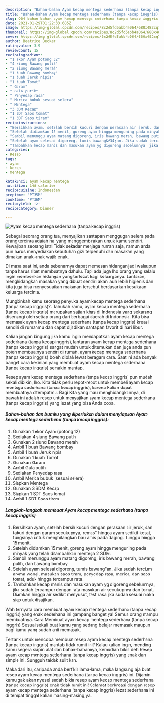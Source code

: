 ```yaml
---
description: "Bahan-bahan Ayam kecap mentega sederhana (tanpa kecap inggris) Sederhana dan Mudah Dibuat"
title: "Bahan-bahan Ayam kecap mentega sederhana (tanpa kecap inggris) Sederhana dan Mudah Dibuat"
slug: 984-bahan-bahan-ayam-kecap-mentega-sederhana-tanpa-kecap-inggris-sederhana-dan-mudah-dibuat
date: 2021-01-29T01:22:33.685Z
image: https://img-global.cpcdn.com/recipes/8c2d5fd5abb4a064/680x482cq70/ayam-kecap-mentega-sederhana-tanpa-kecap-inggris-foto-resep-utama.jpg
thumbnail: https://img-global.cpcdn.com/recipes/8c2d5fd5abb4a064/680x482cq70/ayam-kecap-mentega-sederhana-tanpa-kecap-inggris-foto-resep-utama.jpg
cover: https://img-global.cpcdn.com/recipes/8c2d5fd5abb4a064/680x482cq70/ayam-kecap-mentega-sederhana-tanpa-kecap-inggris-foto-resep-utama.jpg
author: Beatrice Becker
ratingvalue: 3.9
reviewcount: 15
recipeingredient:
- "1 ekor Ayam potong 12"
- "4 siung Bawang putih"
- "2 siung Bawang merah"
- "1 buah Bawang bombay"
- "1 buah Jeruk nipis"
- "1 buah Tomat"
- " Garam"
- " Gula putih"
- " Penyedap rasa"
- " Merica bubuk sesuai selera"
- " Mentega"
- "3 SDM Kecap"
- "1 SDT Saos tomat"
- "1 SDT Saos tiram"
recipeinstructions:
- "Bersihkan ayam, setelah bersih kucuri dengan perasaan air jeruk, dan taburi dengan garam secukupnya, remas&#34; hingga ayam sedikit kesat, fungsinya untuk menghilangkan bau amis pada daging. Tunggu hingga 15 menit."
- "Setelah didiamkan 15 menit, goreng ayam hingga menguning pada minyak yang telah ditambahkan mentega 2 SDM."
- "Sambil menunggu ayam matang digoreng, iris bawang merah, bawang putih, dan bawang bombay"
- "Setelah ayam selesai digoreng, tumis bawang&#34;an. Jika sudah tercium aroma wangi, masukan saos tiram, penyedap rasa, merica, dan saos tomat, aduk hingga tercampur rata."
- "Tambahkan kecap manis dan masukan ayam yg digoreng sebelumnya, jika sudah tercampur dengan rata masukan air secukupnya dan tomat. Diamkan hingga air sedikit menyusut, test rasa jika sudah sesuai maka siap untuk disajikan."
categories:
- Resep
tags:
- ayam
- kecap
- mentega

katakunci: ayam kecap mentega 
nutrition: 148 calories
recipecuisine: Indonesian
preptime: "PT35M"
cooktime: "PT36M"
recipeyield: "2"
recipecategory: Dinner

---
```



![Ayam kecap mentega sederhana (tanpa kecap inggris)](https://img-global.cpcdn.com/recipes/8c2d5fd5abb4a064/680x482cq70/ayam-kecap-mentega-sederhana-tanpa-kecap-inggris-foto-resep-utama.jpg)

Sebagai seorang orang tua, menyajikan santapan menggugah selera pada orang tercinta adalah hal yang menggembirakan untuk kamu sendiri. Kewajiban seorang istri Tidak sekadar menjaga rumah saja, namun anda pun harus menyediakan kebutuhan gizi terpenuhi dan masakan yang dimakan anak-anak wajib enak.

Di masa  saat ini, anda sebenarnya dapat memesan hidangan jadi walaupun tanpa harus ribet membuatnya dahulu. Tapi ada juga lho orang yang selalu ingin memberikan hidangan yang terlezat bagi keluarganya. Lantaran, menghidangkan masakan yang dibuat sendiri akan jauh lebih higienis dan kita juga bisa menyesuaikan makanan tersebut berdasarkan kesukaan keluarga tercinta. 



Mungkinkah kamu seorang penyuka ayam kecap mentega sederhana (tanpa kecap inggris)?. Tahukah kamu, ayam kecap mentega sederhana (tanpa kecap inggris) merupakan sajian khas di Indonesia yang sekarang disenangi oleh setiap orang dari berbagai daerah di Indonesia. Kita bisa memasak ayam kecap mentega sederhana (tanpa kecap inggris) kreasi sendiri di rumahmu dan dapat dijadikan santapan favorit di hari libur.

Kalian jangan bingung jika kamu ingin mendapatkan ayam kecap mentega sederhana (tanpa kecap inggris), lantaran ayam kecap mentega sederhana (tanpa kecap inggris) sangat mudah untuk ditemukan dan juga anda pun boleh membuatnya sendiri di rumah. ayam kecap mentega sederhana (tanpa kecap inggris) boleh diolah lewat beragam cara. Saat ini ada banyak banget cara kekinian yang membuat ayam kecap mentega sederhana (tanpa kecap inggris) semakin mantap.

Resep ayam kecap mentega sederhana (tanpa kecap inggris) pun mudah sekali dibikin, lho. Kita tidak perlu repot-repot untuk membeli ayam kecap mentega sederhana (tanpa kecap inggris), karena Kalian dapat membuatnya ditempatmu. Bagi Kita yang mau menghidangkannya, di bawah ini adalah resep untuk menyajikan ayam kecap mentega sederhana (tanpa kecap inggris) yang lezat yang bisa Anda coba.

<!--inarticleads1-->

##### Bahan-bahan dan bumbu yang diperlukan dalam menyiapkan Ayam kecap mentega sederhana (tanpa kecap inggris):

1. Gunakan 1 ekor Ayam (potong 12)
1. Sediakan 4 siung Bawang putih
1. Gunakan 2 siung Bawang merah
1. Ambil 1 buah Bawang bombay
1. Ambil 1 buah Jeruk nipis
1. Gunakan 1 buah Tomat
1. Gunakan  Garam
1. Ambil  Gula putih
1. Sediakan  Penyedap rasa
1. Ambil  Merica bubuk (sesuai selera)
1. Siapkan  Mentega
1. Gunakan 3 SDM Kecap
1. Siapkan 1 SDT Saos tomat
1. Ambil 1 SDT Saos tiram




<!--inarticleads2-->

##### Langkah-langkah membuat Ayam kecap mentega sederhana (tanpa kecap inggris):

1. Bersihkan ayam, setelah bersih kucuri dengan perasaan air jeruk, dan taburi dengan garam secukupnya, remas&#34; hingga ayam sedikit kesat, fungsinya untuk menghilangkan bau amis pada daging. Tunggu hingga 15 menit.
1. Setelah didiamkan 15 menit, goreng ayam hingga menguning pada minyak yang telah ditambahkan mentega 2 SDM.
1. Sambil menunggu ayam matang digoreng, iris bawang merah, bawang putih, dan bawang bombay
1. Setelah ayam selesai digoreng, tumis bawang&#34;an. Jika sudah tercium aroma wangi, masukan saos tiram, penyedap rasa, merica, dan saos tomat, aduk hingga tercampur rata.
1. Tambahkan kecap manis dan masukan ayam yg digoreng sebelumnya, jika sudah tercampur dengan rata masukan air secukupnya dan tomat. Diamkan hingga air sedikit menyusut, test rasa jika sudah sesuai maka siap untuk disajikan.




Wah ternyata cara membuat ayam kecap mentega sederhana (tanpa kecap inggris) yang enak sederhana ini gampang banget ya! Semua orang mampu membuatnya. Cara Membuat ayam kecap mentega sederhana (tanpa kecap inggris) Sesuai sekali buat kamu yang sedang belajar memasak maupun bagi kamu yang sudah ahli memasak.

Tertarik untuk mencoba membuat resep ayam kecap mentega sederhana (tanpa kecap inggris) mantab tidak rumit ini? Kalau kalian ingin, mending kamu segera siapin alat dan bahan-bahannya, kemudian bikin deh Resep ayam kecap mentega sederhana (tanpa kecap inggris) yang enak dan simple ini. Sungguh taidak sulit kan. 

Maka dari itu, daripada anda berfikir lama-lama, maka langsung aja buat resep ayam kecap mentega sederhana (tanpa kecap inggris) ini. Dijamin kamu gak akan nyesel sudah bikin resep ayam kecap mentega sederhana (tanpa kecap inggris) enak tidak rumit ini! Selamat berkreasi dengan resep ayam kecap mentega sederhana (tanpa kecap inggris) lezat sederhana ini di tempat tinggal kalian masing-masing,ya!.

